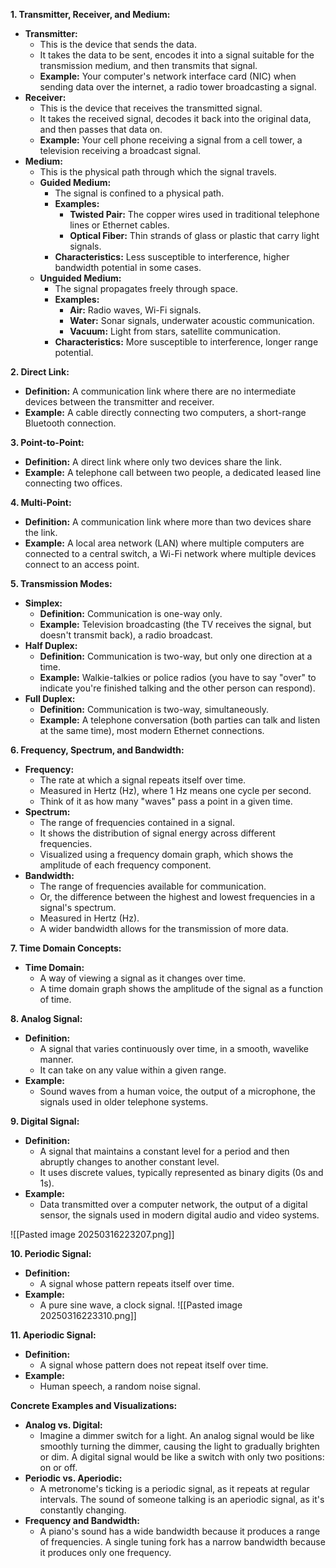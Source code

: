 **1. Transmitter, Receiver, and Medium:**
- **Transmitter:**
    - This is the device that sends the data.
    - It takes the data to be sent, encodes it into a signal suitable for the transmission medium, and then transmits that signal.
    - **Example:** Your computer's network interface card (NIC) when sending data over the internet, a radio tower broadcasting a signal.
- **Receiver:**
    - This is the device that receives the transmitted signal.
    - It takes the received signal, decodes it back into the original data, and then passes that data on.
    - **Example:** Your cell phone receiving a signal from a cell tower, a television receiving a broadcast signal.
- **Medium:**
    - This is the physical path through which the signal travels.
    - **Guided Medium:**
        - The signal is confined to a physical path.
        - **Examples:**
            - **Twisted Pair:** The copper wires used in traditional telephone lines or Ethernet cables.
            - **Optical Fiber:** Thin strands of glass or plastic that carry light signals.
        - **Characteristics:** Less susceptible to interference, higher bandwidth potential in some cases.
    - **Unguided Medium:**
        - The signal propagates freely through space.
        - **Examples:**
            - **Air:** Radio waves, Wi-Fi signals.
            - **Water:** Sonar signals, underwater acoustic communication.
            - **Vacuum:** Light from stars, satellite communication.
        - **Characteristics:** More susceptible to interference, longer range potential.

**2. Direct Link:**
- **Definition:** A communication link where there are no intermediate devices between the transmitter and receiver.
- **Example:** A cable directly connecting two computers, a short-range Bluetooth connection.

**3. Point-to-Point:**
- **Definition:** A direct link where only two devices share the link.
- **Example:** A telephone call between two people, a dedicated leased line connecting two offices.

**4. Multi-Point:**
- **Definition:** A communication link where more than two devices share the link.
- **Example:** A local area network (LAN) where multiple computers are connected to a central switch, a Wi-Fi network where multiple devices connect to an access point.

**5. Transmission Modes:**
- **Simplex:**
    - **Definition:** Communication is one-way only.
    - **Example:** Television broadcasting (the TV receives the signal, but doesn't transmit back), a radio broadcast.
- **Half Duplex:**
    - **Definition:** Communication is two-way, but only one direction at a time.
    - **Example:** Walkie-talkies or police radios (you have to say "over" to indicate you're finished talking and the other person can respond).
- **Full Duplex:**
    - **Definition:** Communication is two-way, simultaneously.
    - **Example:** A telephone conversation (both parties can talk and listen at the same time), most modern Ethernet connections.


**6. Frequency, Spectrum, and Bandwidth:**
- **Frequency:**
    - The rate at which a signal repeats itself over time.
    - Measured in Hertz (Hz), where 1 Hz means one cycle per second.
    - Think of it as how many "waves" pass a point in a given time.
- **Spectrum:**
    - The range of frequencies contained in a signal.
    - It shows the distribution of signal energy across different frequencies.
    - Visualized using a frequency domain graph, which shows the amplitude of each frequency component.
- **Bandwidth:**
    - The range of frequencies available for communication.
    - Or, the difference between the highest and lowest frequencies in a signal's spectrum.
    - Measured in Hertz (Hz).
    - A wider bandwidth allows for the transmission of more data.

**7. Time Domain Concepts:**
- **Time Domain:**
    - A way of viewing a signal as it changes over time.
    - A time domain graph shows the amplitude of the signal as a function of time.

**8. Analog Signal:**
- **Definition:**
    - A signal that varies continuously over time, in a smooth, wavelike manner.
    - It can take on any value within a given range.
- **Example:**
    - Sound waves from a human voice, the output of a microphone, the signals used in older telephone systems.

**9. Digital Signal:**
- **Definition:**
    - A signal that maintains a constant level for a period and then abruptly changes to another constant level.
    - It uses discrete values, typically represented as binary digits (0s and 1s).
- **Example:**
    - Data transmitted over a computer network, the output of a digital sensor, the signals used in modern digital audio and video systems.

![[Pasted image 20250316223207.png]]


**10. Periodic Signal:**
- **Definition:**
    - A signal whose pattern repeats itself over time.
- **Example:**
    - A pure sine wave, a clock signal.
	![[Pasted image 20250316223310.png]]


**11. Aperiodic Signal:**
- **Definition:**
    - A signal whose pattern does not repeat itself over time.
- **Example:**
    - Human speech, a random noise signal.


**Concrete Examples and Visualizations:**
- **Analog vs. Digital:**
    - Imagine a dimmer switch for a light. An analog signal would be like smoothly turning the dimmer, causing the light to gradually brighten or dim. A digital signal would be like a switch with only two positions: on or off.
- **Periodic vs. Aperiodic:**
    - A metronome's ticking is a periodic signal, as it repeats at regular intervals. The sound of someone talking is an aperiodic signal, as it's constantly changing.
- **Frequency and Bandwidth:**
    - A piano's sound has a wide bandwidth because it produces a range of frequencies. A single tuning fork has a narrow bandwidth because it produces only one frequency.


